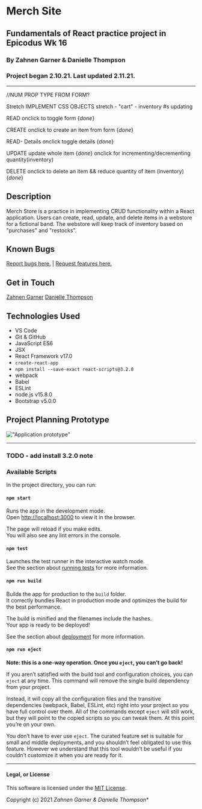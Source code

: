 # Merch Site

## Fundamentals of React practice project in Epicodus Wk 16

### By Zahnen Garner & Danielle Thompson

### Project began 2.10.21. Last updated 2.11.21.

---

//NUM PROP TYPE FROM FORM?

Stretch
IMPLEMENT CSS OBJECTS
stretch - "cart" - inventory #s updating

READ
onclick to toggle form {_done_}

CREATE
onclick to create an item from form {_done_}

READ- Details
onclick toggle details {_done_}

UPDATE
update whole item {_done_}
onclick for incrementing/decrementing quantity(inventory)

DELETE
onclick to delete an item && reduce quantity of item (inventory) {_done_}


## Description
Merch Store is a practice in implementing CRUD functionality within a React application. Users can create, read, update, and delete items in a webstore for a fictional band. The webstore will keep track of inventory based on "purchases" and "restocks".

## Known Bugs

[Report bugs here.](https://github.com/Zahnen/merch-store/issues) | [Request features here.](https://github.com/Zahnen/merch-store/issues)

## Get in Touch

[Zahnen Garner](zahnen@gmail.com)
[Danielle Thompson](danithompson74@gmail.com)

## Technologies Used

- VS Code
- Git & GitHub
- JavaScript ES6
- JSX
- React Framework v17.0
- `create-react-app`
- `npm install --save-exact react-scripts@3.2.0`
- webpack
- Babel
- ESLint
- node.js v15.8.0
- Bootstrap v5.0.0

## Project Planning Prototype

!["Application prototype"](https://i.imgur.com/oBXkGsi.png)

---

### TODO - add install 3.2.0 note

### Available Scripts

In the project directory, you can run:

#### `npm start`

Runs the app in the development mode.\
Open [http://localhost:3000](http://localhost:3000) to view it in the browser.

The page will reload if you make edits.\
You will also see any lint errors in the console.

#### `npm test`

Launches the test runner in the interactive watch mode.\
See the section about [running tests](https://facebook.github.io/create-react-app/docs/running-tests) for more information.

#### `npm run build`

Builds the app for production to the `build` folder.\
It correctly bundles React in production mode and optimizes the build for the best performance.

The build is minified and the filenames include the hashes.\
Your app is ready to be deployed!

See the section about [deployment](https://facebook.github.io/create-react-app/docs/deployment) for more information.

#### `npm run eject`

**Note: this is a one-way operation. Once you `eject`, you can’t go back!**

If you aren’t satisfied with the build tool and configuration choices, you can `eject` at any time. This command will remove the single build dependency from your project.

Instead, it will copy all the configuration files and the transitive dependencies (webpack, Babel, ESLint, etc) right into your project so you have full control over them. All of the commands except `eject` will still work, but they will point to the copied scripts so you can tweak them. At this point you’re on your own.

You don’t have to ever use `eject`. The curated feature set is suitable for small and middle deployments, and you shouldn’t feel obligated to use this feature. However we understand that this tool wouldn’t be useful if you couldn’t customize it when you are ready for it.

---

#### Legal, or License

This software is licensed under the [MIT License](https://choosealicense.com/licenses/mit/).

Copyright (c) 2021 *_Zahnen Garner & Danielle Thompson_**